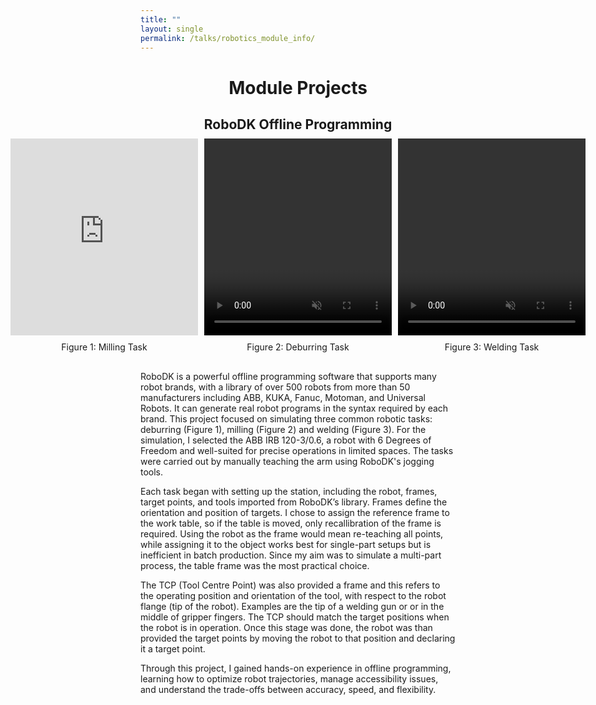 ```yaml
---
title: ""
layout: single
permalink: /talks/robotics_module_info/
---
```


<!--Page Title-->
<h1 style="text-align: center;">Module Projects</h1>

<!--RoboDK Work Section-->
<h2 style="text-align: center; margin-bottom: 0.5em;">RoboDK Offline Programming</h2>

<div style="display: flex; gap: 10px; justify-content: center; align-items: flex-start;">

  <div style="display: flex; flex-direction: column; align-items: center;">
    <!--video muted width="300" height="315" controls-->
      <!--source src="/assets/videos/Milling_RoboDK_Video_Converted.mp4" type="video/mp4"-->
    <!--/video-->
    <iframe width="300" height="315" 
          src="https://youtu.be/-H2SYbATgDw" 
          title="YouTube video player" 
          frameborder="0" 
          allow="accelerometer; autoplay; clipboard-write; encrypted-media; gyroscope; picture-in-picture; web-share" 
          allowfullscreen>
    </iframe>
    <span style="margin-top: 10px;">Figure 1: Milling Task</span>
  </div>

  <div style="display: flex; flex-direction: column; align-items: center;">
    <video muted width="300" height="315" controls>
      <!--source src="/assets/videos/Deburring_RoboDK_Video_Converted.mp4" type="video/mp4"-->
    </video>
    <span style="margin-top: 10px;">Figure 2: Deburring Task</span>
  </div>

  <div style="display: flex; flex-direction: column; align-items: center;">
    <video muted width="300" height="315" controls>
      <!--source src="/assets/videos/Welding_RoboDK_Video_Converted.mp4" type="video/mp4"-->
    </video>
    <span style="margin-top: 10px;">Figure 3: Welding Task</span>
  </div>

</div>

<p style="margin-top: 30px;">
RoboDK is a powerful offline programming software that supports many robot brands, with a library of over 500 robots from more than 50 manufacturers including ABB, KUKA, Fanuc, Motoman, and Universal Robots. It can generate real robot programs in the syntax required by each brand. This project focused on simulating three common robotic tasks: deburring (Figure 1), milling (Figure 2) and welding (Figure 3). For the simulation, I selected the ABB IRB 120-3/0.6, a robot with 6 Degrees of Freedom and well-suited for precise operations in limited spaces. The tasks were carried out by manually teaching the arm using RoboDK's jogging tools.
</p>

<p>
Each task began with setting up the station, including the robot, frames, target points, and tools imported from RoboDK’s library. Frames define the orientation and position of targets. I chose to assign the reference frame to the work table, so if the table is moved, only recallibration of the frame is required. Using the robot as the frame would mean re-teaching all points, while assigning it to the object works best for single-part setups but is inefficient in batch production. Since my aim was to simulate a multi-part process, the table frame was the most practical choice.
</p>

<p>
The TCP (Tool Centre Point) was also provided a frame and this refers to the operating position and orientation of the tool, with respect to the robot flange (tip of the robot). Examples are the tip of a welding gun or or in the middle of gripper fingers. The TCP should match the target positions when the robot is in operation. Once this stage was done, the robot was than provided the target points by moving the robot to that position and declaring it a target point. 
</p>

Through this project, I gained hands-on experience in offline programming, learning how to optimize robot trajectories, manage accessibility issues, and understand the trade-offs between accuracy, speed, and flexibility. 

